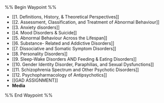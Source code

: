 %% Begin Waypoint %%
- [[1. Definitions, History, & Theoretical Perspectives]]
- [[2. Assessment, Classification, and Treatment of Abnormal Behaviour]]
- [[3. Anxiety disorders]]
- [[4. Mood Disorders & Suicide]]
- [[5. Abnormal Behaviour Across the Lifespan]]
- [[6. Substance- Related and Addictive Disorders]]
- [[7. Dissociative and Somatic Symptom Disorders]]
- [[8. Personality Disorders]]
- [[9. Sleep-Wake Disorders AND Feeding & Eating Disorders]]
- [[10. Gender Identity Disorder, Paraphilias, and Sexual Dysfunctions]]
- [[11. Schizophrenia Spectrum and Other Psychotic Disorders]]
- [[12. Psychopharmacology of Antipsychotics]]
- [[GAD ASSIGNMENT]]
- **Media**


%% End Waypoint %%
